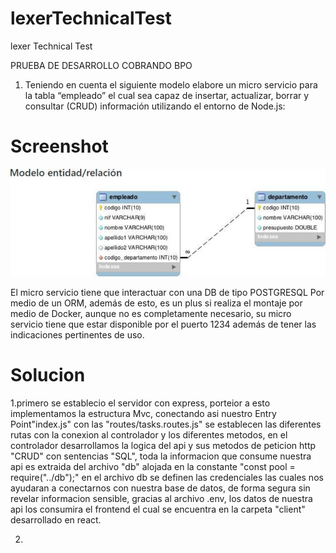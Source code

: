 # lexerTechnicalTest

lexer Technical Test

PRUEBA DE DESARROLLO COBRANDO BPO

1. Teniendo en cuenta el siguiente modelo elabore un micro servicio para la tabla
“empleado” el cual sea capaz de insertar, actualizar, borrar y consultar (CRUD)
información utilizando el entorno de Node.js:
# Screenshot
![](docs/modelPostgresql.jpeg)


El micro servicio tiene que interactuar con una DB de tipo POSTGRESQL Por medio de un
ORM, además de esto, es un plus si realiza el montaje por medio de Docker, aunque no es
completamente necesario, su micro servicio tiene que estar disponible por el puerto 1234
además de tener las indicaciones pertinentes de uso.

# Solucion 

1.primero se establecio el servidor con express, porteior a esto implementamos la estructura Mvc, conectando asi nuestro Entry Point"index.js" con las "routes/tasks.routes.js"
se establecen las diferentes rutas con la conexion al controlador y los diferentes metodos, en el controlador desarrollamos la logica del api y sus metodos de peticion http "CRUD" con sentencias "SQL", toda la informacion que consume nuestra api es extraida del archivo "db" alojada en la constante "const pool = require("../db");" en el archivo db se definen las credenciales las cuales nos ayudaran a conectarnos con nuestra base de datos, de forma segura sin revelar informacion sensible, gracias al archivo .env, los datos de nuestra api los consumira el frontend el cual se encuentra en la carpeta "client" desarrollado en react.

2.